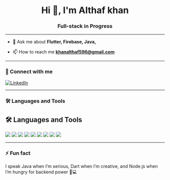 <h1 align="center">Hi 👋, I'm Althaf khan</h1>
<h3 align="center"> Full-stack in Progress</h3>

--- 

- 💬 Ask me about **Flutter, Firebase, Java,**

- 📫 How to reach me **khanalthaf596@gmail.com**


---

<h3>🔗 Connect with me</h3>

[![LinkedIn](https://img.shields.io/badge/LINKEDIN-0A66C2?style=for-the-badge&logo=linkedin&logoColor=white)](https://linkedin.com/in/althaf-khan-z-2b4a79321)


  
---
  <h3>🛠 Languages and Tools</h3>

  ## 🛠 Languages and Tools

[![](https://img.shields.io/static/v1?label=&logo=html5&logoColor=E34F26&style=flat-square)](https://developer.mozilla.org/en-US/docs/Web/HTML)
[![](https://img.shields.io/static/v1?label=&logo=css3&logoColor=1572B6&style=flat-square)](https://developer.mozilla.org/en-US/docs/Web/CSS)
[![](https://img.shields.io/static/v1?label=&logo=dart&logoColor=0175C2&style=flat-square)](https://dart.dev)
[![](https://img.shields.io/static/v1?label=&logo=figma&logoColor=F24E1E&style=flat-square)](https://www.figma.com/)
[![](https://img.shields.io/static/v1?label=&logo=firebase&logoColor=FFCA28&style=flat-square)](https://firebase.google.com/)
[![](https://img.shields.io/static/v1?label=&logo=flutter&logoColor=02569B&style=flat-square)](https://flutter.dev)
[![](https://img.shields.io/static/v1?label=&logo=git&logoColor=F05032&style=flat-square)](https://git-scm.com/)
[![](https://img.shields.io/static/v1?label=&logo=java&logoColor=ED8B00&style=flat-square)](https://www.java.com/)
[![](https://img.shields.io/static/v1?label=&logo=python&logoColor=3776AB&style=flat-square)](https://www.python.org/)

  

---

 <h3>⚡ Fun fact </h3>
I speak Java when I’m serious, Dart when I’m creative, and Node.js when I’m hungry for backend power 🍜💻

  



